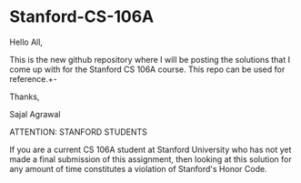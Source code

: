 # Stanford-CS-106A
Hello All,

This is the new github repository where I will be posting the solutions that I come up with for the Stanford CS 106A course. This repo can be used for reference.+-

Thanks,

Sajal Agrawal

ATTENTION:  STANFORD STUDENTS

If you are a current CS 106A student at Stanford University who has not yet made a final submission of this assignment, then looking at this solution for any amount of time constitutes a violation of Stanford's Honor Code.
